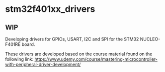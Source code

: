 # stm32f401xx_drivers

## WIP
Developing drivers for GPIOs, USART, I2C and SPI for the STM32 NUCLEO-F401RE board.

These drivers are developed based on the course material found on the following link:
https://www.udemy.com/course/mastering-microcontroller-with-peripheral-driver-development/
